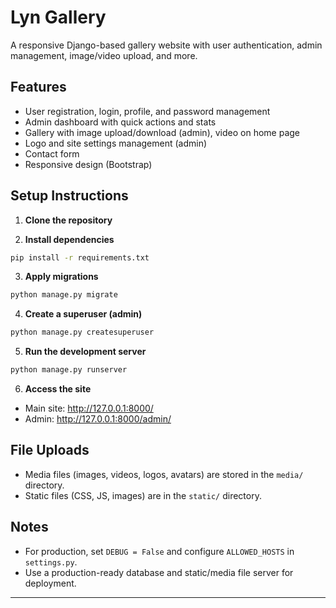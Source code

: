 # Lyn Gallery

A responsive Django-based gallery website with user authentication, admin management, image/video upload, and more.

## Features
- User registration, login, profile, and password management
- Admin dashboard with quick actions and stats
- Gallery with image upload/download (admin), video on home page
- Logo and site settings management (admin)
- Contact form
- Responsive design (Bootstrap)

## Setup Instructions

1. **Clone the repository**

2. **Install dependencies**
```bash
pip install -r requirements.txt
```

3. **Apply migrations**
```bash
python manage.py migrate
```

4. **Create a superuser (admin)**
```bash
python manage.py createsuperuser
```

5. **Run the development server**
```bash
python manage.py runserver
```

6. **Access the site**
- Main site: http://127.0.0.1:8000/
- Admin: http://127.0.0.1:8000/admin/

## File Uploads
- Media files (images, videos, logos, avatars) are stored in the `media/` directory.
- Static files (CSS, JS, images) are in the `static/` directory.

## Notes
- For production, set `DEBUG = False` and configure `ALLOWED_HOSTS` in `settings.py`.
- Use a production-ready database and static/media file server for deployment.

--- 